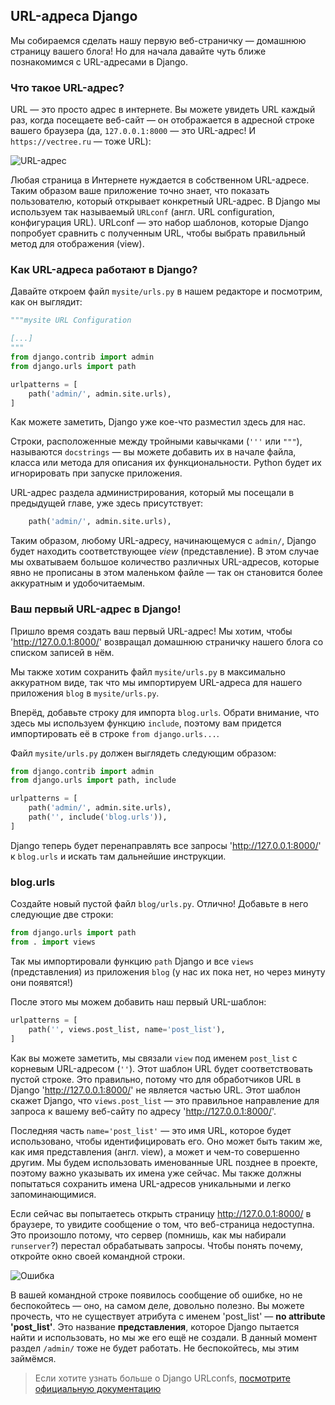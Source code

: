 ## URL-адреса Django

Мы собираемся сделать нашу первую веб-страничку — домашнюю страницу вашего блога! Но для начала давайте чуть ближе познакомимся с URL-адресами в Django.

### Что такое URL-адрес?

URL — это просто адрес в интернете. Вы можете увидеть URL каждый раз, когда посещаете веб-сайт — он отображается в адресной строке вашего браузера (да, `127.0.0.1:8000` — это URL-адрес! И `https://vectree.ru` — тоже URL):

![URL-адрес][1]

 [1]: https://user-images.githubusercontent.com/4215285/72189398-c4407800-340d-11ea-8d76-6a2751d63699.png

Любая страница в Интернете нуждается в собственном URL-адресе. Таким образом ваше приложение точно знает, что показать пользователю, который открывает конкретный URL-адрес. В Django мы используем так называемый `URLconf` (англ. URL configuration, конфигурация URL). URLconf — это набор шаблонов, которые Django попробует сравнить с полученным URL, чтобы выбрать правильный метод для отображения (view).

### Как URL-адреса работают в Django?

Давайте откроем файл `mysite/urls.py` в нашем редакторе и посмотрим, как он выглядит:

```python
"""mysite URL Configuration

[...]
"""
from django.contrib import admin
from django.urls import path

urlpatterns = [
    path('admin/', admin.site.urls),
]
```

Как можете заметить, Django уже кое-что разместил здесь для нас.

Строки, расположенные между тройными кавычками (`'''` или `"""`), называются `docstrings` — вы можете добавить их в начале файла, класса или метода для описания их функциональности. Python будет их игнорировать при запуске приложения.

URL-адрес раздела администрирования, который мы посещали в предыдущей главе, уже здесь присутствует:

```python
    path('admin/', admin.site.urls),
```

Таким образом, любому URL-адресу, начинающемуся с `admin/`, Django будет находить соответствующее *view* (представление). В этом случае мы охватываем большое количество различных URL-адресов, которые явно не прописаны в этом маленьком файле — так он становится более аккуратным и удобочитаемым.

### Ваш первый URL-адрес в Django!

Пришло время создать ваш первый URL-адрес! Мы хотим, чтобы 'http://127.0.0.1:8000/' возвращал домашнюю страничку нашего блога со списком записей в нём.

Мы также хотим сохранить файл `mysite/urls.py` в максимально аккуратном виде, так что мы импортируем URL-адреса для нашего приложения `blog` в `mysite/urls.py`.

Вперёд, добавьте строку для импорта `blog.urls`. Обрати внимание, что здесь мы используем функцию `include`, поэтому вам придется импортировать её в строке `from django.urls...`.

Файл `mysite/urls.py` должен выглядеть следующим образом:

```python
from django.contrib import admin
from django.urls import path, include

urlpatterns = [
    path('admin/', admin.site.urls),
    path('', include('blog.urls')),
]
```

Django теперь будет перенаправлять все запросы 'http://127.0.0.1:8000/' к `blog.urls` и искать там дальнейшие инструкции.

### blog.urls

Создайте новый пустой файл `blog/urls.py`. Отлично! Добавьте в него следующие две строки:

```python
from django.urls import path
from . import views
```

Так мы импортировали функцию `path` Django и все `views` (представления) из приложения `blog` (у нас их пока нет, но через минуту они появятся!)

После этого мы можем добавить наш первый URL-шаблон:

```python
urlpatterns = [
    path('', views.post_list, name='post_list'),
]
```

Как вы можете заметить, мы связали `view` под именем `post_list` с корневым URL-адресом (`''`). Этот шаблон URL будет соответствовать пустой строке. Это правильно, потому что для обработчиков URL в Django 'http://127.0.0.1:8000/' не является частью URL. Этот шаблон скажет Django, что `views.post_list` — это правильное направление для запроса к вашему веб-сайту по адресу 'http://127.0.0.1:8000/'.

Последняя часть `name='post_list'` — это имя URL, которое будет использовано, чтобы идентифицировать его. Оно может быть таким же, как имя представления (англ. view), а может и чем-то совершенно другим. Мы будем использовать именованные URL позднее в проекте, поэтому важно указывать их имена уже сейчас. Мы также должны попытаться сохранить имена URL-адресов уникальными и легко запоминающимися.

Если сейчас вы попытаетесь открыть страницу http://127.0.0.1:8000/ в браузере, то увидите сообщение о том, что веб-страница недоступна. Это произошло потому, что сервер (помнишь, как мы набирали `runserver`?) перестал обрабатывать запросы. Чтобы понять почему, откройте окно своей командной строки.

![Ошибка][2]

 [2]: https://user-images.githubusercontent.com/4215285/72189404-c86c9580-340d-11ea-9a9f-ca8af5514e39.png

В вашей командной строке появилось сообщение об ошибке, но не беспокойтесь — оно, на самом деле, довольно полезно. Вы можете прочесть, что не существует атрибута с именем 'post_list' — __no attribute 'post_list'__. Это название **представления**, которое Django пытается найти и использовать, но мы же его ещё не создали. В данный момент раздел `/admin/` тоже не будет работать. Не беспокойтесь, мы этим займёмся.

> Если хотите узнать больше о Django URLconfs, [посмотрите официальную документацию](https://docs.djangoproject.com/en/2.0/topics/http/urls/)
